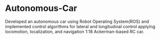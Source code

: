 # Autonomous-Car
Developed an autonomous car using Robot Operating System(ROS) and implemented control algorithms for lateral and longitudinal control applying locomotion, localization, and navigation 1:18 Ackerman-based RC car.
